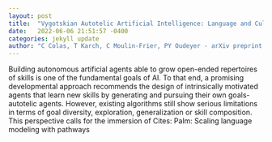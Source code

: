 ```yaml
---
layout: post
title:  "Vygotskian Autotelic Artificial Intelligence: Language and Culture Internalization for Human-Like AI"
date:   2022-06-06 21:51:57 -0400
categories: jekyll update
author: "C Colas, T Karch, C Moulin-Frier, PY Oudeyer - arXiv preprint arXiv:2206.01134, 2022"
---
```

Building autonomous artificial agents able to grow open-ended repertoires of skills is one of the fundamental goals of AI. To that end, a promising developmental approach recommends the design of intrinsically motivated agents that learn new skills by generating and pursuing their own goals-autotelic agents. However, existing algorithms still show serious limitations in terms of goal diversity, exploration, generalization or skill composition. This perspective calls for the immersion of  Cites: Palm: Scaling language modeling with pathways